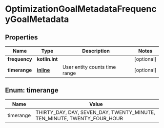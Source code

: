 
# OptimizationGoalMetadataFrequencyGoalMetadata

## Properties
| Name | Type | Description | Notes |
| ------------ | ------------- | ------------- | ------------- |
| **frequency** | **kotlin.Int** |  |  [optional] |
| **timerange** | [**inline**](#Timerange) | User entity counts time range |  [optional] |


<a id="Timerange"></a>
## Enum: timerange
| Name | Value |
| ---- | ----- |
| timerange | THIRTY_DAY, DAY, SEVEN_DAY, TWENTY_MINUTE, TEN_MINUTE, TWENTY_FOUR_HOUR |



